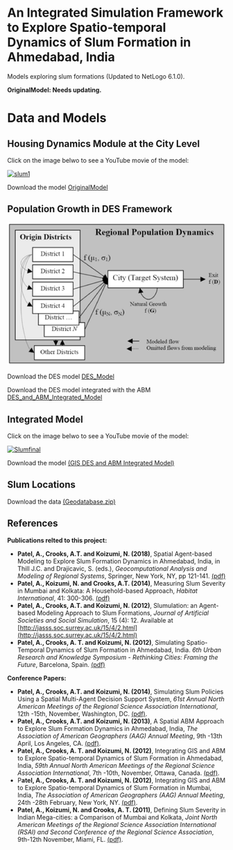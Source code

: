 #  An Integrated Simulation Framework to Explore Spatio-temporal Dynamics of Slum Formation in Ahmedabad, India 

Models exploring slum formations (Updated to NetLogo 6.1.0).

**OriginalModel: Needs updating.**


# Data and Models

## Housing Dynamics Module at the City Level

Click on the image belwo to see a YouTube movie of the model:

[![slum1](http://img.youtube.com/vi/lLDqwCH6FwY/0.jpg)](http://www.youtube.com/watch?v=lLDqwCH6FwY "Slum1")

Download the model [OriginalModel](OriginalModel)

## Population Growth in DES Framework 

![PopGrowthDES](PopGrowthDES.png)

Download the DES model [DES_Model](DES_Model)

Download the DES model integrated with the ABM [DES_and_ABM_Integrated_Model](DES_and_ABM_Integrated_Model)

## Integrated Model 
 
 Click on the image belwo to see a YouTube movie of the model:

 [![Slumfinal](http://img.youtube.com/vi/hUidTmyLczQ/0.jpg)](http://www.youtube.com/watch?v=hUidTmyLczQ "Slumfinal")
 
Download the model [(GIS DES and ABM Integrated Model)](GIS_DES_and_ABM_Integrated_Model)

## Slum Locations 

Download the data [(Geodatabase.zip)](Geodatabase.zip)

## References

**Publications relted to this project:**

* **Patel, A., Crooks, A.T. and Koizumi, N. (2018)**, Spatial Agent-based Modeling to Explore Slum Formation Dynamics in Ahmedabad, India, in Thill J.C. and Drajicavic, S. (eds.), *Geocomputational Analysis and Modeling of Regional Systems*, Springer, New York, NY, pp 121-141. [(pdf)](https://www.dropbox.com/s/4ii6n162lsnjyb6/Slums_Patel_2018.pdf?dl=0) 
* **Patel, A., Koizumi, N. and Crooks, A.T. (2014)**, Measuring Slum Severity in Mumbai and Kolkata: A Household-based Approach, *Habitat International*, 41: 300-306. [(pdf)](https://www.dropbox.com/s/l9dhf8myq1jc8rb/SSI.pdf?dl=0)
* **Patel, A., Crooks, A.T. and Koizumi, N. (2012)**, Slumulation: an Agent-based Modeling Approach to Slum Formations, *Journal of Artificial Societies and Social Simulation*, 15 (4): 12. Available at [http://jasss.soc.surrey.ac.uk/15/4/2.html](http://jasss.soc.surrey.ac.uk/15/4/2.html) 
* **Patel, A., Crooks, A. T. and Koizumi, N. (2012)**, Simulating Spatio-Temporal Dynamics of Slum Formation in Ahmedabad, India. *6th Urban Research and Knowledge Symposium - Rethinking Cities: Framing the Future*, Barcelona, Spain. [(pdf)](https://www.dropbox.com/s/e9qtg0r1sidxcvt/Patel-et-al.pdf?dl=0)
 
**Conference Papers:**

* **Patel, A., Crooks, A.T. and Koizumi, N. (2014)**, Simulating Slum Policies Using a Spatial Multi-Agent Decision Support System, *61st Annual North American Meetings of the Regional Science Association International*, 12th -15th, November, Washington, DC. [(pdf)](https://www.dropbox.com/s/5qrt9l7vrd0kl8x/Abstract_Slum_NARSC2014.pdf?dl=0).
* **Patel, A., Crooks, A.T. and Koizumi, N. (2013)**, A Spatial ABM Approach to Explore Slum Formation Dynamics in Ahmedabad, India, *The Association of American Geographers (AAG) Annual Meeting*, 9th -13th April, Los Angeles, CA. [(pdf)](https://www.dropbox.com/s/15r98kl5wr9vcfc/Patel_AAG.pdf?dl=0).
* **Patel, A., Crooks, A. T. and Koizumi, N. (2012)**, Integrating GIS and ABM to Explore Spatio-temporal Dynamics of Slum Formation in Ahmedabad, India, *59th Annual North American Meetings of the Regional Science Association International*, 7th -10th, November, Ottawa, Canada. [(pdf)](https://www.dropbox.com/s/t708bwqkz8etu15/Abstract_Patel_Crooks_Koizumi_NARSC2012.pdf?dl=0).
* P**atel, A., Crooks, A. T. and Koizumi, N. (2012)**, Integrating GIS and ABM to Explore Spatio-temporal Dynamics of Slum Formation in Mumbai, India, *The Association of American Geographers (AAG) Annual Meeting*, 24th -28th February, New York, NY. [(pdf)](https://www.dropbox.com/s/jpq6mqe8oy9f98x/patelAAG.pdf?dl=0).
* **Patel, A., Koizumi, N. and Crooks, A. T. (2011)**, Defining Slum Severity in Indian Mega-cities: a Comparison of Mumbai and Kolkata, *Joint North American Meetings of the Regional Science Association International (RSAI) and Second Conference of the Regional Science Association*, 9th-12th November, Miami, FL. [(pdf)](https://www.dropbox.com/s/ah3ru26cao9723m/RSAI.pdf?dl=0).
